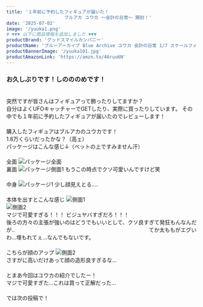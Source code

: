 ```yaml
---
title: '１年前に予約したフィギュアが届いた！　
            　　      ブルアカ ユウカ ～会計の日常～ 開封！'
date: '2025-07-02'
image: '/yuuka1.png'
# ▼▼▼ 以下に商品情報を追加しました ▼▼▼
productBrand: 'グッドスマイルカンパニー'
productName: 'ブルーアーカイブ Blue Archive ユウカ 会計の日常 1/7 スケールフィギュア'
productBannerImage: '/yuuka101.jpg'
productAmazonLink: 'https://amzn.to/46ruu6N'
---
```

### お久しぶりです！しのののめです！
　　　　　　　　　　　　　　　　　　　　　　　　　　　　　　　　　　　　　　　　　　　　　　　　　　　　　　　　　　　
突然ですが皆さんはフィギュアって飾ったりしてますか？　　　　　　　　　　　　　　　　　　　　　　　　　　　　　　　　　　　　　自分はよくUFOキャッチャーでGETしたり、実際に買ったりしています。
その中でも１年前に予約したフィギュアが届いたのでレビューします！
　　　　　　　　　　　　　　　　　　　　　　　　　　　　　　　　　　　　　　　　　　　　　　　　　　　　　　　　　　　
購入したフィギュアはブルアカのユウカです！　　　　　　　　　　　　　　　　　　　　　　　　　　　　　　　　　　　　　　　　　　
1.8万くらいだったかな？（高ェ）　　　　　　　　　　　　　　　　　　　　　　　　　　　　　　　　　　　　　　　
パッケージはこんな感じ↓（ベットの上ですみません汗）
　　　　　　　　　　　　　　　　　　　　　　　　　　　　　　　　　　　　　　　　　　　　　　　　　　　　　　　　　　　
全面
![パッケージ全面](/yuuka2.png)
　　　　　　　　　　　　　　　　　　　　　　　　　　　　　　　　　　　　　　　　　　　　　　　　　　　　　　　　　　　
裏面
![パッケージ側面1](/yuuka3.png)
もうこの時点でクソ可愛いんですけど笑
　　　　　　　　　　　　　　　　　　　　　　　　　　　　　　　　　　　　　　　　　　　　　　　　　　　　　　　　　　　
中身
![パッケージ1](/yuuka4.png)
少し顔見えとる....
　　　　　　　　　　　　　　　　　　　　　　　　　　　　　　　　　　　　　　　　　　　　　　　　　　　　　　　　　　　
本体を出すとこんな感じ
![側面1](/yuuka5.png)
　　　　　　　　　　　　　　　　　　　　　　　　　　　　　　　　　　　　　　　　　　　　　　　　　　　　　　　　　　　
![側面2](/yuuka6.png)
　　　　　　　　　　　　　　　　　　　　　　　　　　　　　　　　　　　　　　　　　　　　　　　　　　　　　　　　　　　
マジで可愛すぎる！！！
ビジュヤバすぎだろ！！！　　　　　　　　　　　　　　　　　　　　　　　　　　　　　　　　　　　　　　　　　　　　　　　　　　　
後ろの方々の主張が強いのはどうでもいいとして、クソ良すぎて発狂もんなんだが..　　　　　　　　　　　　　　　　　　　　　　　　　
てか太ももがエグいわ...埋もれてぇ...なんでもないです。
　　　　　　　　　　　　　　　　　　　　　　　　　　　　　　　　　　　　　　　　　　　　　　　　　　　　　　　　　　　
こちらが顔のアップ
![側面2](/yuuka7.png)
　　　　　　　　　　　　　　　　　　　　　　　　　　　　　　　　　　　　　　　　　　　　　　　　　　　　　　　　　　　
さすがに高いだけあって顔の造形良すぎるな...
　　　　　　　　　　　　　　　　　　　　　　　　　　　　　　　　　　　　　　　　　　　　　　　　　　　　　　　　　　　　　　　　　　　　　　　　　　　　　　　　　　　　　　　　　　　　　　　　　　　　
とまあ今回はユウカの紹介でしたー！　　　　　　　　　　　　　　　　　　　　　　　　　　　　　　　　　　　　　　　　　　　　　　
マジで可愛すぎた...これは買って正解だった...　　　　　　　　　　　　　　　　　　　　　　　　　　　　　　　　　　　　　　　　　　　　　　　　　　　　　　　　　　　　　　　　　　　　　　　　　　　　　　　　　　　　　　　　　　　　　　　　　　　
　　　　　　　　　　　　　　　　　　　　　　　　　　　　　　　　　　　　　　　　　　　　　　　　　　　　　　　　　　　　
　　　　　　　　　　　　<br>      　　　　　　　　　　　　　　　　　　　　　　　　　　　　　　　　　　　　　　　　　　　　　　　　　　　　
では次の投稿で！